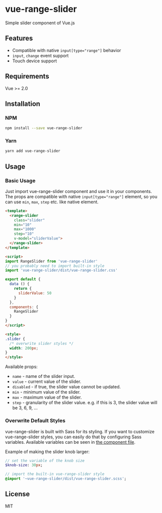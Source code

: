 # vue-range-slider

Simple slider component of Vue.js

## Features

- Compatible with native `input[type="range"]` behavior
- `input`, `change` event support
- Touch device support

## Requirements

Vue >= 2.0

## Installation

### NPM

```bash
npm install --save vue-range-slider
```

### Yarn

```bash
yarn add vue-range-slider
```

## Usage

### Basic Usage

Just import vue-range-slider component and use it in your components. The props are compatible with native `input[type="range"]` element, so you can use `min`, `max`, `step` etc. like native element.

```html
<template>
  <range-slider
    class="slider"
    min="10"
    max="1000"
    step="10"
    v-model="sliderValue">
  </range-slider>
</template>

<script>
import RangeSlider from 'vue-range-slider'
// you probably need to import built-in style
import 'vue-range-slider/dist/vue-range-slider.css'

export default {
  data () {
    return {
      sliderValue: 50
    }
  },
  components: {
    RangeSlider
  }
}
</script>

<style>
.slider {
  /* overwrite slider styles */
  width: 200px;
}
</style>
```

Available props:

- `name` - name of the slider input.
- `value` - current value of the slider.
- `disabled` - if true, the slider value cannot be updated.
- `min` - minimum value of the slider.
- `max` - maximum value of the slider.
- `step` - granularity of the slider value. e.g. if this is 3, the slider value will be 3, 6, 9, ...

### Overwrite Default Styles

vue-range-slider is built with Sass for its styling. If you want to customize vue-range-slider styles, you can easily do that by configuring Sass variables. Available variables can be seen in [the component file](src/RangeSlider.vue).

Example of making the slider knob larger:

```sass
// set the variable of the knob size
$knob-size: 30px;

// import the built-in vue-range-slider style
@import '~vue-range-slider/dist/vue-range-slider.scss';
```

## License

MIT

